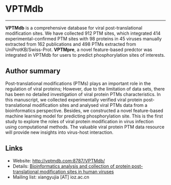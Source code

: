 # VPTMdb
---

**VPTMdb** is a comprehensive database for viral post-translational modification sites. We have collected 912 PTM sites, which integrated 414 experimental-confirmed PTM sites with 98 proteins in 45 viruses manually extracted from 162 publications and 498 PTMs extracted from UniProtKB/Swiss-Prot. **VPTMpre**, a novel feature-based predctor was integrated in VPTMdb for users to predict phosphorylation sites of interests.


## Author summary
Post-translational modifications (PTMs) plays an important role in the regulation of viral proteins; However, due to the limitation of data sets, there has been no detailed investigation of viral protein PTMs characteristics. In this manuscript, we collected experimentally verified viral protein post-translational modification sites and analysed viral PTMs data from a bioinformatics perspective. Besides, we constructed a novel feature-based machine learning model for predicting phosphorylation site. This is the first study to explore the roles of viral protein modification in virus infection using computational methods. The valuable viral protein PTM data resource will provide new insights into virus-host interaction.


## Links

+ Website: http://vptmdb.com:8787/VPTMdb/
+ Details:  [Bioinformatics analysis and collection of protein post-translational modification sites in human viruses](https://www.biorxiv.org/content/10.1101/2020.04.01.019562v2)
+ Mailing list: xiangyujia [AT] ioz.ac.cn
